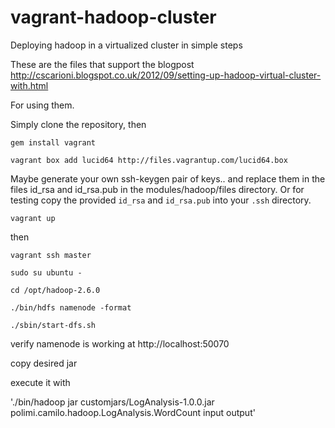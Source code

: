 vagrant-hadoop-cluster
======================

Deploying hadoop in a virtualized cluster in simple steps

These are the files that support the blogpost http://cscarioni.blogspot.co.uk/2012/09/setting-up-hadoop-virtual-cluster-with.html

For using them.

Simply clone the repository, then

`gem install vagrant `

`vagrant box add lucid64 http://files.vagrantup.com/lucid64.box`


Maybe generate your own ssh-keygen pair of keys.. and replace them in the files id_rsa and id_rsa.pub in the modules/hadoop/files directory. Or for testing copy the provided `id_rsa` and `id_rsa.pub` into your `.ssh` directory.


`vagrant up`

then 

`vagrant ssh master`

`sudo su ubuntu -`

`cd /opt/hadoop-2.6.0`

`./bin/hdfs namenode -format`

`./sbin/start-dfs.sh`

verify namenode is working at http://localhost:50070

copy desired jar

execute it with

'./bin/hadoop jar customjars/LogAnalysis-1.0.0.jar polimi.camilo.hadoop.LogAnalysis.WordCount input output'
